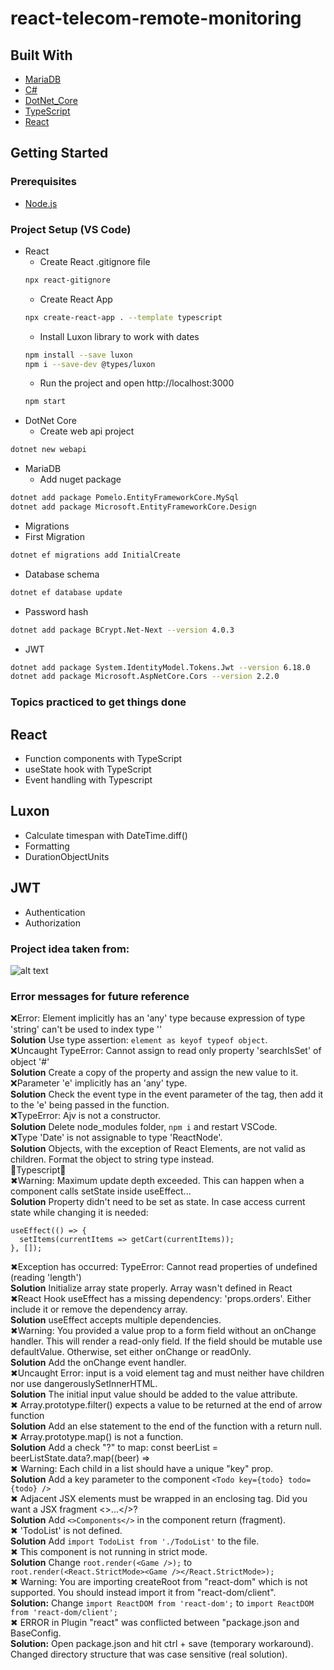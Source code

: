 # react-telecom-remote-monitoring    

## Built With  
* [MariaDB](https://mariadb.org/// "MariaDB Foundation")   
* [C#](https://docs.microsoft.com/en-us/dotnet/csharp/// "C# documentation")   
* [DotNet_Core](https://docs.microsoft.com/en-us/aspnet/core/?view=aspnetcore-6.0/// "ASP.NET Core documentation")    
* [TypeScript](https://www.typescriptlang.org/docs/// "TypeScript documentation")  
* [React](https://reactjs.org// "React Documentation")  

## Getting Started  
### Prerequisites
* [Node.js](https://nodejs.org/en/ "Download Node.js 16.15.0 LTS")  

### Project Setup (VS Code)
* React  
  * Create React .gitignore file  
  ```bash
  npx react-gitignore
  ``` 
  * Create React App  
  ```bash
  npx create-react-app . --template typescript
  ```   
  * Install Luxon library to work with dates  
  ```bash
  npm install --save luxon
  npm i --save-dev @types/luxon
  ```  
  * Run the project and open http://localhost:3000
  ```bash
  npm start
  ``` 
* DotNet Core   
  * Create web api project  
 ```bash
 dotnet new webapi
 ``` 
* MariaDB  
  * Add nuget package   
 ```bash
 dotnet add package Pomelo.EntityFrameworkCore.MySql
 dotnet add package Microsoft.EntityFrameworkCore.Design
 ```  
 * Migrations  
  * First Migration   
```bash
dotnet ef migrations add InitialCreate
```
  * Database schema   
```bash
dotnet ef database update
```
  * Password hash  
```bash
dotnet add package BCrypt.Net-Next --version 4.0.3    
```    
  * JWT   
```bash
dotnet add package System.IdentityModel.Tokens.Jwt --version 6.18.0
dotnet add package Microsoft.AspNetCore.Cors --version 2.2.0
```

### Topics practiced to get things done  
## React  
- Function components with TypeScript   
- useState hook with TypeScript 
- Event handling with Typescript  
## Luxon  
- Calculate timespan with DateTime.diff()  
- Formatting  
- DurationObjectUnits  
## JWT  
- Authentication  
- Authorization  
### Project idea taken from:  
![alt text](https://www.ttgint.com/wp-content/uploads/2021/06/3-1.png)

### Error messages for future reference  
❌Error: Element implicitly has an 'any' type because expression of type 'string' can't be used to index type ''   
**Solution** Use type assertion: ```element as keyof typeof object```.   
❌Uncaught TypeError: Cannot assign to read only property 'searchIsSet' of object '#<Object>'  
**Solution**  Create a copy of the property and assign the new value to it.   
❌Parameter 'e' implicitly has an 'any' type.  
**Solution** Check the event type in the event parameter of the tag, then add it to the 'e' being passed in the function.  
❌TypeError: Ajv is not a constructor.   
**Solution** Delete node_modules folder, `npm i` and restart VSCode.    
❌Type 'Date' is not assignable to type 'ReactNode'.   
**Solution** Objects, with the exception of React Elements, are not valid as children. Format the object to string type instead.   
🔼Typescript🔼   
✖Warning: Maximum update depth exceeded. This can happen when a component calls setState inside useEffect...  
**Solution** Property didn't need to be set as state. In case access current state while changing it is needed:  
```  
useEffect(() => {  
  setItems(currentItems => getCart(currentItems));  
}, []);
```  
✖Exception has occurred: TypeError: Cannot read properties of undefined (reading 'length')  
**Solution** Initialize array state properly. Array wasn't defined in React  
✖React Hook useEffect has a missing dependency: 'props.orders'. Either include it or remove the dependency array.  
**Solution** useEffect accepts multiple dependencies.    
✖Warning: You provided a value prop to a form field without an onChange handler. This will render a read-only field. If the field should be mutable use defaultValue. Otherwise, set either onChange or readOnly.   
**Solution** Add the onChange event handler.  
✖Uncaught Error: input is a void element tag and must neither have children nor use dangerouslySetInnerHTML.   
**Solution** The initial input value should be added to the value attribute.  
✖ Array.prototype.filter() expects a value to be returned at the end of arrow function  
**Solution** Add an else statement to the end of the function with a return null.   
✖ Array.prototype.map() is not a function.  
**Solution**  Add a check "?" to map: const beerList = beerListState.data?.map((beer) =>   
✖ Warning: Each child in a list should have a unique "key" prop.  
**Solution**  Add a key parameter to the component ```<Todo key={todo} todo={todo} />```  
✖ Adjacent JSX elements must be wrapped in an enclosing tag. Did you want a JSX fragment <>...</>?    
**Solution** Add ```<>Components</>``` in the component return (fragment).  
✖ 'TodoList' is not defined.  
**Solution** Add ```import TodoList from './TodoList'``` to the file.  
✖ This component is not running in strict mode.  
**Solution**  Change ```root.render(<Game />);``` to ```  root.render(<React.StrictMode><Game /></React.StrictMode>);```  
✖ Warning: You are importing createRoot from "react-dom" which is not supported. You should instead import it from "react-dom/client".  
**Solution:** Change ```import ReactDOM from 'react-dom';``` to ```import ReactDOM from 'react-dom/client';```  
✖ ERROR in Plugin "react" was conflicted between "package.json and BaseConfig.  
**Solution:** Open package.json and hit ctrl + save (temporary workaround). Changed directory structure that was case sensitive (real solution).  

